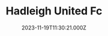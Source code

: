 ---
date: 2023-11-19T11:30:21.000Z
title: Hadleigh United Fc
latitude: 52.039936443290514
longitude: 0.953969286937028
category: checkin
---